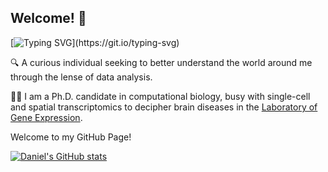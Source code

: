 ## Welcome! 👋

[![Typing SVG](https://readme-typing-svg.demolab.com?font=Fira+Code&size=25&pause=1000&color=27907A&width=435&lines=Hi!+I+am+Daniel+Zucha.)](https://git.io/typing-svg)

🔍 A curious individual seeking to better understand the world around me through the lense of data analysis. 

🧑‍💻 I am a Ph.D. candidate in computational biology, busy with single-cell and spatial transcriptomics to decipher brain diseases in the [Laboratory of Gene Expression](https://github.com/LabGenExp).

Welcome to my GitHub Page! 


[![Daniel's GitHub stats](https://github-readme-stats.vercel.app/api?username=DanielZucha)](https://github.com/DanielZucha/github-readme-stats)

<!--
**DanielZucha/DanielZucha** is a ✨ _special_ ✨ repository because its `README.md` (this file) appears on your GitHub profile.

Here are some ideas to get you started:

- 🔭 I’m currently working on ...
- 🌱 I’m currently learning ...
- 👯 I’m looking to collaborate on ...
- 🤔 I’m looking for help with ...
- 💬 Ask me about ...
- 📫 How to reach me: ...
- 😄 Pronouns: ...
- ⚡ Fun fact: ...
-->
